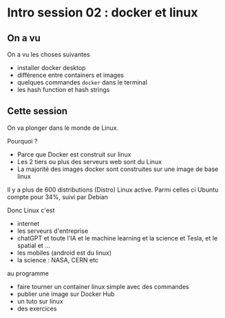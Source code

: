 # Intro session 02 : docker et linux

## On a vu

On a vu les choses suivantes

- installer docker desktop
- différence entre containers et images
- quelques commandes `docker` dans le terminal
- les hash function et hash strings

## Cette session

On va plonger dans le monde de Linux.

Pourquoi ?

- Parce que Docker est construit sur linux
- Les 2 tiers ou plus des serveurs web sont du Linux
- La majorité des images docker sont construites sur une image de base linux

Il y a plus de 600 distributions (Distro) Linux active. Parmi celles ci Ubuntu compte pour 34%, suivi par Debian

Donc Linux c'est

- internet
- les serveurs d'entreprise
- chatGPT et toute l'IA et le machine learning et la science et Tesla, et le spatial et ...
- les mobiles (android est du linux)
- la science : NASA, CERN etc

au programme

- faire tourner un container linux simple avec des commandes
- publier une image sur Docker Hub
- un tuto sur linux
- des exercices

